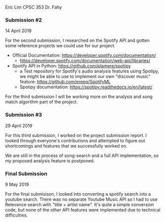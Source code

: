 Eric Lim CPSC 353 
Dr. Fahy 

### Submission #2
14 April 2019

For the second submission, I researched on the Spotify API and gotten some reference projects we could use for our project. 
* Official Documentation: https://developer.spotify.com/documentation/
  * https://developer.spotify.com/documentation/web-api/libraries/
* Spotify API in Python: https://github.com/plamere/spotipy
  * a Test repository for Spotify's audio analysis features using Spotipy, we might be able to use to implement our own "discover music" feature: https://github.com/ereeq/SpotifyML
  * Spotipy documentation: https://spotipy.readthedocs.io/en/latest/

For the third submission I will be working more on the analysis and song match algorithm part of the project. 

### Submission #3
29 April 2019

For this third submission, I worked on the project submission report. I looked through everyone's contributions and attempted to figure out shortcomings and features that we successfully worked on.

We are still in the process of song-search and a full API implementation, so my proposed analysis feature is postponed. 

### Final Submission
9 May 2019

For the final submisison, I looked into converting a spotify search into a youtube search. There was no separate Youtube Music API so I had to use Relevance search with "title + artist name". It's quite a simple conversion code, but none of the other API features were implemented due to technical difficulties. 
